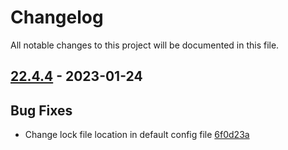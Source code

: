 # Changelog

All notable changes to this project will be documented in this file.

## [22.4.4] - 2023-01-24

## Bug Fixes
* Change lock file location in default config file [6f0d23a](https://github.com/greenbone/ospd-openvas/commit/6f0d23a)

[22.4.4]: https://github.com/greenbone/ospd-openvas/compare/v22.4.3...22.4.4